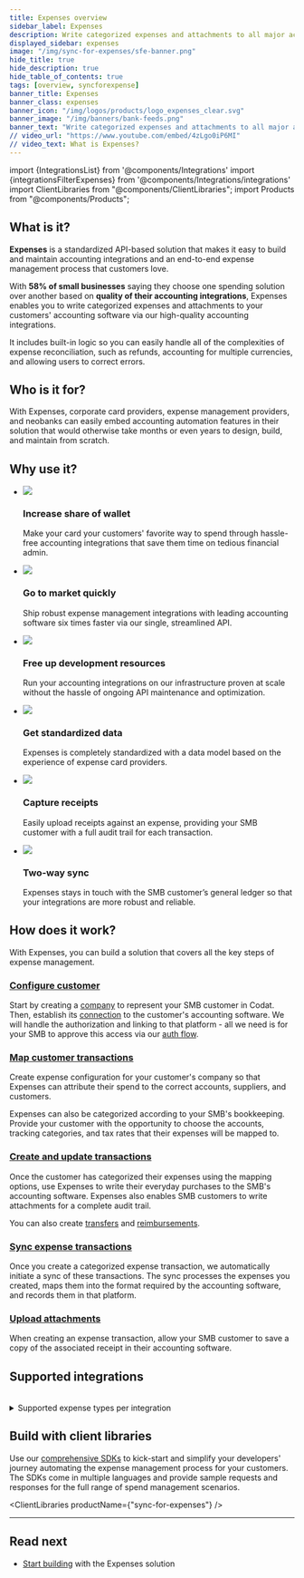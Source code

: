 ```yaml
---
title: Expenses overview
sidebar_label: Expenses
description: Write categorized expenses and attachments to all major accounting software, handling the complexities of expense reconciliation
displayed_sidebar: expenses
image: "/img/sync-for-expenses/sfe-banner.png"
hide_title: true
hide_description: true
hide_table_of_contents: true
tags: [overview, syncforexpense]
banner_title: Expenses
banner_class: expenses
banner_icon: "/img/logos/products/logo_expenses_clear.svg"
banner_image: "/img/banners/bank-feeds.png"
banner_text: "Write categorized expenses and attachments to all major accounting software, handling the complexities of expense reconciliation"
// video_url: "https://www.youtube.com/embed/4zLgo0iP6MI"
// video_text: What is Expenses?
---
```


import {IntegrationsList} from '@components/Integrations'
import {integrationsFilterExpenses} from '@components/Integrations/integrations'
import ClientLibraries from "@components/ClientLibraries";
import Products from "@components/Products";

## What is it?

**Expenses** is a standardized API-based solution that makes it easy to build and maintain accounting integrations and an end-to-end expense management process that customers love. 

With **58% of small businesses** saying they choose one spending solution over another based on **quality of their accounting integrations**, Expenses enables you to write categorized expenses and attachments to your customers' accounting software via our high-quality accounting integrations. 

It includes built-in logic so you can easily handle all of the complexities of expense reconciliation, such as refunds, accounting for multiple currencies, and allowing users to correct errors.

## Who is it for?

With Expenses, corporate card providers, expense management providers, and neobanks can easily embed accounting automation features in their solution that would otherwise take months or even years to design, build, and maintain from scratch. 

## Why use it?

<ul className="card-container col-2">
  <li className="card">
    <div className="header">
      <img
        src="/img/wp-icons/copy-feature-bullet.svg"
        className="mini-icon"
      />
      <h3>Increase share of wallet</h3>
    </div>
    <p>
      Make your card your customers' favorite way to spend through hassle-free accounting integrations that save them time on tedious financial admin.
    </p>
  </li>

  <li className="card">
    <div className="header">
      <img
        src="/img/wp-icons/copy-feature-bullet.svg"
        className="mini-icon"
      />
      <h3>Go to market quickly</h3>
    </div>
    <p>
      Ship robust expense management integrations with leading accounting software six times faster via our single, streamlined API.
    </p>
  </li>

  <li className="card">
    <div className="header">
      <img
        src="/img/wp-icons/copy-feature-bullet.svg"
        className="mini-icon"
      />
      <h3>Free up development resources</h3>
    </div>
    <p>
      Run your accounting integrations on our infrastructure proven at scale without the hassle of ongoing API maintenance and optimization.
    </p>
  </li>

  <li className="card">
    <div className="header">
      <img
        src="/img/wp-icons/copy-feature-bullet.svg"
        className="mini-icon"
      />
      <h3>Get standardized data</h3>
    </div>
    <p>
      Expenses is completely standardized with a data model based on the experience of expense card providers. 
    </p>
  </li>

  <li className="card">
    <div className="header">
      <img
        src="/img/wp-icons/copy-feature-bullet.svg"
        className="mini-icon"
      />
      <h3>Capture receipts</h3>
    </div>
    <p>
      Easily upload receipts against an expense, providing your SMB customer with a full audit trail for each transaction.
    </p>
  </li>

  <li className="card">
    <div className="header">
      <img
        src="/img/wp-icons/copy-feature-bullet.svg"
        className="mini-icon"
      />
      <h3>Two-way sync</h3>
    </div>
    <p>
      Expenses stays in touch with the SMB customer’s general ledger so that your integrations are more robust and reliable.
    </p>
  </li>

</ul>

## How does it work?

With Expenses, you can build a solution that covers all the key steps of expense management.

### [Configure customer](/expenses/configure-customer)

Start by creating a [company](../terms/company) to represent your SMB customer in Codat. Then, establish its [connection](/core-concepts/connections) to the customer's accounting software. We will handle the authorization and linking to that platform - all we need is for your SMB to approve this access via our [auth flow](/auth-flow/overview).

### [Map customer transactions](/expenses/config-and-categorize)

Create expense configuration for your customer's company so that Expenses can attribute their spend to the correct accounts, suppliers, and customers. 

Expenses can also be categorized according to your SMB's bookkeeping. Provide your customer with the opportunity to choose the accounts, tracking categories, and tax rates that their expenses will be mapped to. 

### [Create and update transactions](/expenses/sync-process/expense-transactions)

Once the customer has categorized their expenses using the mapping options, use Expenses to write their everyday purchases to the SMB's accounting software. Expenses also enables SMB customers to write attachments for a complete audit trail.

You can also create [transfers](/expenses/sync-process/transfer-transactions) and [reimbursements](/expenses/sync-process/reimbursable-expense-transactions).

### [Sync expense transactions](/expenses/sync-process/syncing-expenses)

Once you create a categorized expense transaction, we automatically initiate a sync of these transactions. The sync processes the expenses you created, maps them into the format required by the accounting software, and records them in that platform. 

### [Upload attachments](/expenses/sync-process/uploading-receipts)

When creating an expense transaction, allow your SMB customer to save a copy of the associated receipt in their accounting software. 

## Supported integrations

<IntegrationsList filter={integrationsFilterExpenses}/>
<br/>
<details>
<summary> Supported expense types per integration</summary>

| Expenses                    | Payment | Refund | Reward | Chargeback | Adjustment in | Adjustment out | Transfer | Reimbursable expense |
|---------------------|---------|--------|--------|------------|-------------|--------------|---------------|---------------|
| Xero                | ✔️       | ✔️      | ✔️      | ✔️          | ✔️           | ✔️            |              |              |
| QuickBooks   Online | ✔️       | ✔️      | ✔️      | ✔️          | ✔️           | ✔️            | ✔️             | ✔️            | 
| Dynamics   365      | ✔️       | ✔️      | ✔️      | ✔️          |             |              |               |              |
| Oracle   NetSuite   | ✔️       | ✔️      |         |            |             |              |               |              |
| QuickBooks Desktop  | ✔️       | ✔️  (credit card only)          |            |            |             |              |✔️              | ✔️            |
| FreeAgent          | ✔️       |          |        |            |             |              | ✔️                |✔️            |   
</details>

## Build with client libraries

Use our [comprehensive SDKs](/get-started/libraries) to kick-start and simplify your developers' journey automating the expense management process for your customers. The SDKs come in multiple languages and provide sample requests and responses for the full range of spend management scenarios.

<ClientLibraries productName={"sync-for-expenses"} />

---

## Read next

* [Start building](/expenses/getting-started) with the Expenses solution
